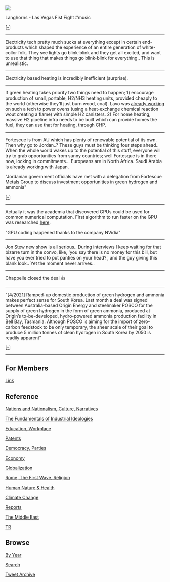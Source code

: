 <img src="https://drive.google.com/uc?export=view&id=1B2wf9R7AMH1d7Vw6e2mucLbIQ5NSjir7"/>


Langhorns - Las Vegas Fist Fight \#music

[[-]](https://youtu.be/awWByzK0n04)

---

Electricity tech pretty much sucks at everything except in certain
end-products which shaped the experience of an entire generation of
white-collor folk. They see lights go blink-blink and they get all
excited, and want to use that thing that makes things go blink-blink
for everything.. This is unrealistic.

---

Electricity based heating is incredibly inefficient (surprise). 

---

If green heating takes priority two things need to happen; 1) encourage
production of small, portable, H2/NH3 heating units, provided cheaply to
the world (otherwise they'll just burn wood, coal). Lavo was
[already working](https://revolution-green.com/unsw-develop-hydrogen-storage-renewables/)
on such a tech to power ovens (using a heat-exchange chemical reaction
wout creating a flame) with simple H2 canisters. 2) For home
heating, massive H2 pipeline infra needs to be built which can provide homes
the fuel, they can use that for heating, through CHP.

---

Fortescue is from AU which has plenty of renewable potential of its
own. Then why go to Jordan..? These guys must be thinking four steps
ahead.. When the whole world wakes up to the potential of this stuff,
everyone will try to grab opportunities from sunny countries; well
Fortesque is in there now, locking in commitments... Europeans are in
North Africa. Saudi Arabia is already working with Japan.

"Jordanian government officials have met with a delegation from
Fortescue Metals Group to discuss investment opportunities in green
hydrogen and ammonia"

[[-]](https://www.pv-magazine-australia.com/2021/04/14/fortescue-delegation-meets-with-jordanian-government-to-explore-green-hydrogen-opportunities/)

---

Actually it was the academia that discovered GPUs could be used for
common numerical computation. First algorithm to run faster on the GPU
was researched [here](https://www.researchgate.net/publication/220782520_LU-GPU_Efficient_Algorithms_for_Solving_Dense_Linear_Systems_on_Graphics_Hardware).

"GPU coding happened thanks to the company NVidia"

---

Jon Stew new show is all serious.. During interviews I keep waiting
for that bizarre turn in the convo, like, 'you say there is no money
for this bill, but have you ever tried to put panties on your head?',
and the guy giving this blank look.. Yet the moment never arrives..

---

Chappelle closed the deal 👍 

---

"[4/2021] Ramped-up domestic production of green hydrogen and ammonia
makes perfect sense for South Korea. Last month a deal was signed
between Australia-based Origin Energy and steelmaker POSCO for the
supply of green hydrogen in the form of green ammonia, produced at
Origin’s to-be-developed, hydro-powered ammonia production facility in
Bell Bay, Tasmania. Although POSCO is aiming for the import of
zero-carbon feedstock to be only temporary, the sheer scale of their
goal to produce 5 million tonnes of clean hydrogen in South Korea by
2050 is readily apparent"

[[-]](https://www.ammoniaenergy.org/articles/south-korean-update/)

---

## For Members

[Link](https://thirdwave-members.herokuapp.com)

## Reference

[Nations and Nationalism, Culture, Narratives](/2013/02/nations-and-nationalism.md)

[The Fundamentals of Industrial Ideologies](/2011/04/fundamentals-of-industrial-ideologies.md)

[Education, Workplace](2017/09/education-workplace.md)

[Patents](/2018/09/patents.md)

[Democracy, Parties](/2016/11/democracy.md)

[Economy](/2018/05/economy.md)

[Globalization](/2018/09/globalization.md)

[Rome, The First Wave, Religion](/2017/12/rome.md)

[Human Nature & Health](/2020/07/human-nature.md)

[Climate Change](/2018/12/climate.md)

[Reports](/2019/05/reports.md)

[The Middle East](/2019/07/middleeast.md)

[TR](../tr)

## Browse

[By Year](years.md)

[Search](search.html)

[Tweet Archive](/tweets/README.md)


